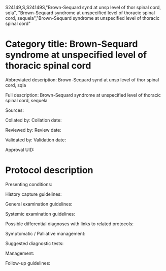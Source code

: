S24149,S,S24149S,"Brown-Sequard synd at unsp level of thor spinal cord, sqla", "Brown-Sequard syndrome at unspecified level of thoracic spinal cord, sequela","Brown-Sequard syndrome at unspecified level of thoracic spinal cord"
# Category title: Brown-Sequard syndrome at unspecified level of thoracic spinal cord

Abbreviated description: Brown-Sequard synd at unsp level of thor spinal cord, sqla

Full description: Brown-Sequard syndrome at unspecified level of thoracic spinal cord, sequela

Sources:

Collated by:
Collation date:

Reviewed by:
Review date:

Validated by:
Validation date:

Approval UID:

# Protocol description

Presenting conditions:

History capture guidelines:

General examination guidelines:

Systemic examination guidelines:

Possible differential diagnoses with links to related protocols:

Symptomatic / Palliative management:

Suggested diagnostic tests:

Management:

Follow-up guidelines:
